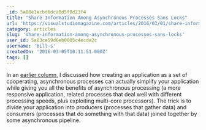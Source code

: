 ```yaml
---
_id: 5a88e1acbd6dca0d5f0d23f4
title: "Share Information Among Asynchronous Processes Sans Locks"
url: 'https://visualstudiomagazine.com/articles/2016/03/01/share-information.aspx'
category: articles
slug: 'share-information-among-asynchronous-processes-sans-locks'
user_id: 5a83ce59d6eb0005c4ecda2c
username: 'bill-s'
createdOn: '2016-03-05T10:11:51.000Z'
tags: []
---
```


In an <a href="https://visualstudiomagazine.com/articles/2016/02/01/asynchronous-processes.aspx" target="_blank">earlier column</a>, I discussed how creating an application as a set of cooperating, asynchronous processes can actually simplify your application while giving you all the benefits of asynchronous processing (a more responsive application, related processes that deal well with different processing speeds, plus exploiting multi-core processors). The trick is to divide your application into producers (processes that gather data) and consumers (processes that do something with that data) joined together by some asynchronous pipeline.
